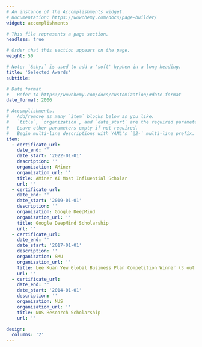 ```yaml
---
# An instance of the Accomplishments widget.
# Documentation: https://wowchemy.com/docs/page-builder/
widget: accomplishments

# This file represents a page section.
headless: true

# Order that this section appears on the page.
weight: 50

# Note: `&shy;` is used to add a 'soft' hyphen in a long heading.
title: 'Selected Awards'
subtitle:

# Date format
#   Refer to https://wowchemy.com/docs/customization/#date-format
date_format: 2006

# Accomplishments.
#   Add/remove as many `item` blocks below as you like.
#   `title`, `organization`, and `date_start` are the required parameters.
#   Leave other parameters empty if not required.
#   Begin multi-line descriptions with YAML's `|2-` multi-line prefix.
item:
  - certificate_url: 
    date_end: ''
    date_start: '2022-01-01'
    description: ''
    organization: AMiner
    organization_url: ''
    title: AMiner AI Most Influential Scholar
    url: ''
  - certificate_url: 
    date_end: ''
    date_start: '2019-01-01'
    description: ''
    organization: Google DeepMind
    organization_url: ''
    title: Google DeepMind Scholarship
    url: '' 
  - certificate_url: 
    date_end: ''
    date_start: '2017-01-01'
    description: ''
    organization: SMU
    organization_url: ''
    title: Lee Kuan Yew Global Business Plan Competition Winner (3 out of 550)
    url: '' 
  - certificate_url: 
    date_end: ''
    date_start: '2014-01-01'
    description: ''
    organization: NUS
    organization_url: ''
    title: NUS Research Scholarship
    url: '' 

design:
  columns: '2'
---
```

